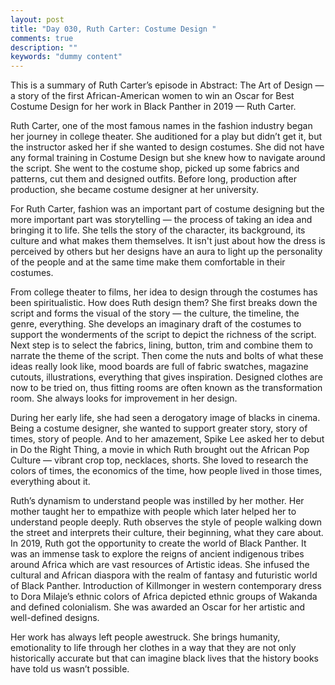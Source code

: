 ```yaml
---
layout: post
title: "Day 030, Ruth Carter: Costume Design "
comments: true
description: ""
keywords: "dummy content"
---
```


This is a summary of Ruth Carter’s episode in Abstract: The Art of Design — a story of the first African-American women to win an Oscar for Best Costume Design for her work in Black Panther in 2019 — Ruth Carter.

Ruth Carter, one of the most famous names in the fashion industry began her journey in college theater. She auditioned for a play but didn’t get it, but the instructor asked her if she wanted to design costumes. She did not have any formal training in Costume Design but she knew how to navigate around the script. She went to the costume shop, picked up some fabrics and patterns, cut them and designed outfits. Before long, production after production, she became costume designer at her university.

For Ruth Carter, fashion was an important part of costume designing but the more important part was storytelling — the process of taking an idea and bringing it to life. She tells the story of the character, its background, its culture and what makes them themselves. It isn't just about how the dress is perceived by others but her designs have an aura to light up the personality of the people and at the same time make them comfortable in their costumes. 

From college theater to films, her idea to design through the costumes has been spiritualistic. How does Ruth design them? She first breaks down the script and forms the visual of the story — the culture, the timeline, the genre, everything. She develops an imaginary draft of the costumes to support the wonderments of the script to depict the richness of the script. Next step is to select the fabrics, lining, button, trim and combine them to narrate the theme of the script. Then come the nuts and bolts of what these ideas really look like, mood boards are full of fabric swatches, magazine cutouts,  illustrations, everything that gives inspiration. Designed clothes are now to be tried on, thus fitting rooms are often known as the transformation room. She always looks for improvement in her design.

During her early life, she had seen a derogatory image of blacks in cinema. Being a costume designer, she wanted to support greater story, story of times, story of people. And to her amazement, Spike Lee asked her to debut in Do the Right Thing, a movie in which Ruth brought out the African Pop Culture — vibrant crop top, necklaces, shorts. She loved to research the colors of times, the economics of the time, how people lived in those times, everything about it.

Ruth’s dynamism to understand people was instilled by her mother. Her mother taught her to empathize with people which later helped her to understand people deeply. Ruth observes the style of people walking down the street and interprets their culture, their beginning, what they care about. 
In 2019, Ruth got the opportunity to create the world of Black Panther. It was an immense task to explore the reigns of ancient indigenous tribes around Africa which are vast resources of Artistic ideas. She infused the cultural and African diaspora with the realm of fantasy and futuristic world of Black Panther. Introduction of Killmonger in western contemporary dress to Dora Milaje’s ethnic colors of Africa depicted ethnic groups of Wakanda and defined colonialism. She was awarded an Oscar for her artistic and well-defined designs.

Her work has always left people awestruck. She brings humanity, emotionality to life through her clothes in a way that they are not only historically accurate but that can imagine black lives that the history books have told us wasn’t possible.
